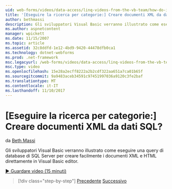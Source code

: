 ```yaml
---
uid: web-forms/videos/data-access/linq-videos-from-the-vb-team/how-do-i-create-xml-documents-from-sql-data
title: '[Eseguire la ricerca per categorie:] Creare documenti XML da dati SQL? | Microsoft Docs'
author: bethmassi
description: Gli sviluppatori Visual Basic verranno illustrato come eseguire una query di database di SQL Server per creare facilmente i documenti XML e HTML direttamente nell'editor di Visual Basic...
ms.author: aspnetcontent
manager: wpickett
ms.date: 11/15/2007
ms.topic: article
ms.assetid: 32c8ddfd-1e12-4bd9-9420-44478dfb0ca1
ms.technology: dotnet-webforms
ms.prod: .net-framework
msc.legacyurl: /web-forms/videos/data-access/linq-videos-from-the-vb-team/how-do-i-create-xml-documents-from-sql-data
msc.type: video
ms.openlocfilehash: 15e28a2ecff8222a2b2cdf322aa651a7ca01b65f
ms.sourcegitcommit: 9a9483aceb34591c97451997036a9120c3fe2baf
ms.translationtype: MT
ms.contentlocale: it-IT
ms.lasthandoff: 11/10/2017
---
```

<a name="how-do-i-create-xml-documents-from-sql-data"></a>[Eseguire la ricerca per categorie:] Creare documenti XML da dati SQL?
====================
da [Beth Massi](https://github.com/bethmassi)

Gli sviluppatori Visual Basic verranno illustrato come eseguire una query di database di SQL Server per creare facilmente i documenti XML e HTML direttamente in Visual Basic editor.

[&#9654; Guardare video (15 minuti)](https://channel9.msdn.com/Blogs/ASP-NET-Site-Videos/how-do-i-create-xml-documents-from-sql-data)

>[!div class="step-by-step"]
[Precedente](how-do-i-enable-xml-intellisense-and-use-xml-namespaces.md)
[Successivo](how-do-i-create-excel-spreadsheets-using-linq-to-xml.md)
